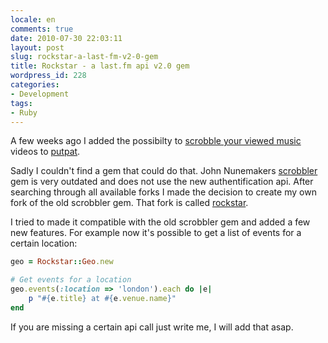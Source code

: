 ```yaml
---
locale: en
comments: true
date: 2010-07-30 22:03:11
layout: post
slug: rockstar-a-last-fm-v2-0-gem
title: Rockstar - a last.fm api v2.0 gem
wordpress_id: 228
categories:
- Development
tags:
- Ruby
---
```


A few weeks ago I added the possibilty to [scrobble your viewed music](http://www.putpat.tv/news/2010-07-06-scrobbel-dir-einen-brandneues-lastfm-feature)
videos to [putpat](http://www.putpat.tv). 

Sadly I couldn't find a gem that could do that. John Nunemakers
[scrobbler](http://scrobbler.rubyforge.org/) gem is very outdated and does not
use the new authentification api. After searching through all available forks I
made the decision to create my own fork of the old scrobbler gem. That fork is
called [rockstar](http://github.com/bitboxer/rockstar).

I tried to made it compatible with the old scrobbler gem and added a few new
features. For example now it's possible to get a list of events for a certain
location:

``` ruby 
geo = Rockstar::Geo.new

# Get events for a location
geo.events(:location => 'london').each do |e| 
    p "#{e.title} at #{e.venue.name}"
end
```

If you are missing a certain api call just write me, I will add that asap.
